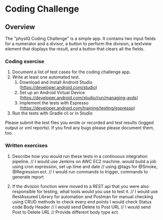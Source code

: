Coding Challenge
===

Overview
---

The "physIQ Coding Challenge" is a simple app. It contains two input fields for a numerator and a 
divisor, a button to perform the division, a textview element that displays the result, and a button 
that clears all the fields.

### Coding exercise

1. Document a list of test cases for the coding challenge app.
2. Write at least one automated test.
   1. Download and install Android Studio (https://developer.android.com/studio)
   2. Set up an Android Virtual Device (https://developer.android.com/studio/run/managing-avds)
   3. Implement the tests with Espresso (https://developer.android.com/training/testing/espresso)
3. Run the tests with Gradle cli or in Studio

Please submit the test files you wrote or recorded and test results (logged output or xml reports). If you find any bugs please please document them, too.

### Written exercises

1. Describe how you would run these tests in a continuous integration pipeline.
  // I would use Jenkins on AWC EC2 machine. would build a job using cron expression, set up time and date
  // using @tags for @Smoke, @Regression ect. 
  // I would run commands to trigger, commands to generate report

2. If the division function were moved to a REST api that you were also responsible for testing, what tools would you use to test it.
 // I would use RestAssured Library for automation and Postman for manual checking 
  using CRUD methods to check every end points
  I would check 
   Status code 
   Body 
   Header
   // I would send Delete to Post URL 
   // I would send Post to Delete  URL 
   // Provide different body type  ect. 
   
   
   
   
   